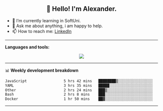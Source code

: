 <h2 align="center">👋 Hello! I'm Alexander.</h2>

-   🌱 I’m currently learning in SoftUni.
-   💬 Ask me about anything, i am happy to help.
-   📫 How to reach me: [LinkedIn](www.linkedin.com/in/aleksandar-petrov-b24021261)

---

**Languages and tools:**

<p align="center">
  <a href="https://skillicons.dev">
    <img src="https://skillicons.dev/icons?i=js,python,django,react,docker,cloudflare,html,css,sass,tailwind,git,postgres,aws" />
  </a>
</p>

---

📊 **Weekly development breakdown**

<!--START_SECTION:waka-->

```txt
JavaScript                 5 hrs 42 mins   ████████▒░░░░░░░░░░░░░░░░   32.71 %
YAML                       3 hrs 35 mins   █████░░░░░░░░░░░░░░░░░░░░   20.57 %
Other                      2 hrs 24 mins   ███▒░░░░░░░░░░░░░░░░░░░░░   13.83 %
Bash                       2 hrs 8 mins    ███░░░░░░░░░░░░░░░░░░░░░░   12.31 %
Docker                     1 hr 50 mins    ██▓░░░░░░░░░░░░░░░░░░░░░░   10.57 %
```

<!--END_SECTION:waka-->

---
